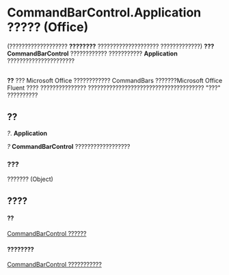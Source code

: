 
# CommandBarControl.Application ????? (Office)

(??????????????????? **????????** ???????????????????? ?????????????) **???CommandBarControl** ???????????? ??????????? **Application** ??????????????????????


## 


 **??**  ??? Microsoft Office ???????????? CommandBars ???????Microsoft Office Fluent ???? ??????????????? ?????????????????????????????????????? "???" ??????????


## ??

 _?_. **Application**

 _?_ **CommandBarControl** ??????????????????


### ???

??????? (Object)


## ????


#### ??


[CommandBarControl ??????](b104ec00-beeb-a927-4b7b-108f4e3164f5.md)
#### ????????


[CommandBarControl ???????????](http://msdn.microsoft.com/library/1d2360e4-7511-a3a4-9959-2f7c8282bf99%28Office.15%29.aspx)